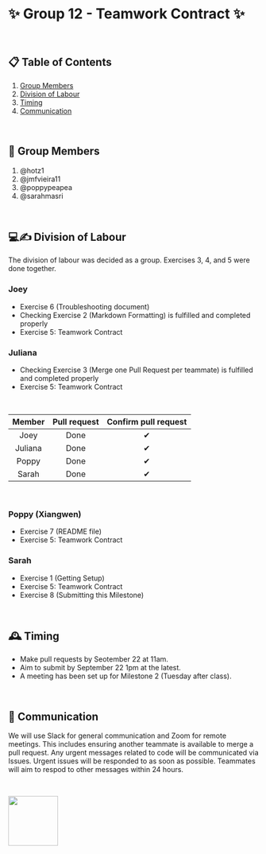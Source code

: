 # ✨ Group 12 - Teamwork Contract ✨

$~$

## 📋 Table of Contents
1. [Group Members](#members)
2. [Division of Labour](#division)
3. [Timing](#timing)
4. [Communication](#communication)

$~$

## 🤝 <a name="members"></a> Group Members 
1. @hotz1
2. @jmfvieira11
3. @poppypeapea
4. @sarahmasri

$~$

## 💻✍️ <a name="division"></a> Division of Labour 

The division of labour was decided as a group. Exercises 3, 4, and 5 were done together. 

### **Joey**
- Exercise 6 (Troubleshooting document)
- Checking Exercise 2 (Markdown Formatting) is fulfilled and completed properly
- Exercise 5: Teamwork Contract

### **Juliana**
- Checking Exercise 3 (Merge one Pull Request per teammate) is fulfilled and completed properly
- Exercise 5: Teamwork Contract
  
$~$

Member | Pull request | Confirm pull request
   :---:  |   :---:  |   :---:  
Joey| Done | ✔
Juliana | Done | ✔
Poppy | Done  |  ✔
Sarah | Done | ✔

$~$

### **Poppy** (Xiangwen)
- Exercise 7 (README file)
- Exercise 5: Teamwork Contract

### **Sarah**
- Exercise 1 (Getting Setup)
- Exercise 5: Teamwork Contract
- Exercise 8 (Submitting this Milestone)

$~$

## 🕰️ <a name="timing"></a> Timing 

- Make pull requests by Seotember 22 at 11am.
- Aim to submit by September 22 1pm at the latest.
- A meeting has been set up for Milestone 2 (Tuesday after class). 

$~$

## 💬 <a name="communication"></a> Communication 

We will use Slack for general communication and Zoom for remote meetings. This includes ensuring another teammate is available to merge a pull request. Any urgent messages related to code will be communicated via Issues. Urgent issues will be responded to as soon as possible. Teammates will aim to respod to other messages within 24 hours. 

$~$

<img src= "https://cdn-icons-png.flaticon.com/256/7564/7564847.png" width="100" height="100">
